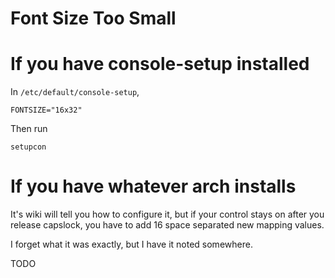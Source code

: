 # Font Size Too Small

# If you have console-setup installed

In `/etc/default/console-setup`,
```
FONTSIZE="16x32"
```
Then run
```
setupcon
```

# If you have whatever arch installs

It's wiki will tell you how to configure it, but if your control stays on after
you release capslock, you have to add 16 space separated new mapping values.

I forget what it was exactly, but I have it noted somewhere.

TODO
